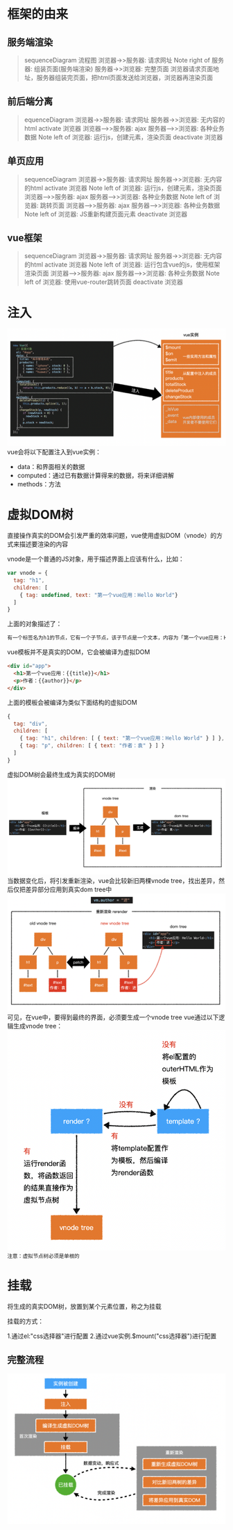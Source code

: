 

# 框架的由来
## 服务端渲染
> sequenceDiagram 流程图
浏览器->>服务器: 请求网址
Note right of 服务器: 组装页面(服务端渲染)
服务器->>浏览器: 完整页面
浏览器请求页面地址，服务器组装完页面，把html页面发送给浏览器，浏览器再渲染页面

## 前后端分离

>equenceDiagram
浏览器->>服务器: 请求网址
服务器->>浏览器: 无内容的html
activate 浏览器
浏览器-->>服务器: ajax
服务器-->>浏览器: 各种业务数据
Note left of 浏览器: 运行js，创建元素，渲染页面
deactivate 浏览器
## 单页应用
>sequenceDiagram
浏览器->>服务器: 请求网址
服务器->>浏览器: 无内容的html
activate 浏览器
Note left of 浏览器: 运行js，创建元素，渲染页面
浏览器-->>服务器: ajax
服务器-->>浏览器: 各种业务数据
Note left of 浏览器: 跳转页面
浏览器-->>服务器: ajax
服务器-->>浏览器: 各种业务数据
Note left of 浏览器: JS重新构建页面元素
deactivate 浏览器
## vue框架
>sequenceDiagram
浏览器->>服务器: 请求网址
服务器->>浏览器: 无内容的html
activate 浏览器
Note left of 浏览器: 运行包含vue的js，使用框架渲染页面
浏览器-->>服务器: ajax
服务器-->>浏览器: 各种业务数据
Note left of 浏览器: 使用vue-router跳转页面
deactivate 浏览器

# 注入

![注入](./img/注入.png)
vue会将以下配置注入到vue实例：

* data：和界面相关的数据
* computed：通过已有数据计算得来的数据，将来详细讲解
* methods：方法

# 虚拟DOM树
直接操作真实的DOM会引发严重的效率问题，vue使用虚拟DOM（vnode）的方式来描述要渲染的内容

vnode是一个普通的JS对象，用于描述界面上应该有什么，比如：
``` javascript
var vnode = {
  tag: "h1",
  children: [
    { tag: undefined, text: "第一个vue应用：Hello World"}
  ]
}
```

上面的对象描述了：
``` javascript
有一个标签名为h1的节点，它有一个子节点，该子节点是一个文本，内容为「第一个vue应用：Hello World」
```
vue模板并不是真实的DOM，它会被编译为虚拟DOM
``` html
<div id="app">
  <h1>第一个vue应用：{{title}}</h1>
  <p>作者：{{author}}</p>
</div>
```

上面的模板会被编译为类似下面结构的虚拟DOM

``` javascript
{
  tag: "div",
  children: [
    { tag: "h1", children: [ { text: "第一个vue应用：Hello World" } ] },
    { tag: "p", children: [ { text: "作者：袁" } ] }
  ]
}
```

虚拟DOM树会最终生成为真实的DOM树
![虚拟DOM树会最终生成为真实的DOM树](./img/虚拟DOM树会最终生成为真实的DOM树.png)
当数据变化后，将引发重新渲染，vue会比较新旧两棵vnode tree，找出差异，然后仅把差异部分应用到真实dom tree中
![diff](./img/diff.png)
可见，在vue中，要得到最终的界面，必须要生成一个vnode tree
vue通过以下逻辑生成vnode tree：
![vue通过以下逻辑生成vnodetree](./img/vue通过以下逻辑生成vnodetree.png)
`注意：虚拟节点树必须是单根的`

# 挂载
将生成的真实DOM树，放置到某个元素位置，称之为挂载

挂载的方式：

1.通过el:"css选择器"进行配置
2.通过vue实例.$mount("css选择器")进行配置
## 完整流程
![挂载](./img/挂载.png)